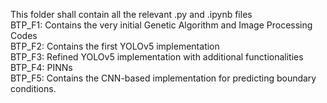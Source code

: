 This folder shall contain all the relevant .py and .ipynb files <br> 
BTP_F1: Contains the very initial Genetic Algorithm and Image Processing Codes <br>
BTP_F2: Contains the first YOLOv5 implementation <br> 
BTP_F3: Refined YOLOv5 implementation with additional functionalities <br>
BTP_F4: PINNs <br> 
BTP_F5: Contains the CNN-based implementation for predicting boundary conditions. 
